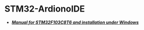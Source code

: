 # STM32-ArdionoIDE

* ***[Manual for STM32F103C8T6 and installation under Windows](https://github.com/AIIoT/STM32-ArdionoIDE/tree/master/STM32duino-bootloader)***

